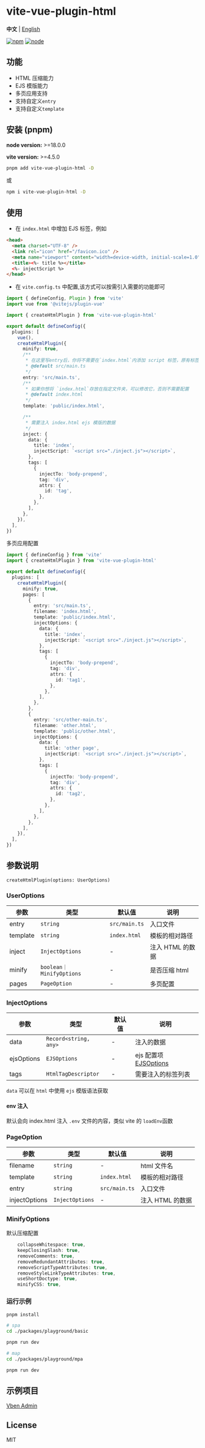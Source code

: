 # vite-vue-plugin-html

**中文** | [English](./README.md)

[![npm][npm-img]][npm-url] [![node][node-img]][node-url]

## 功能

- HTML 压缩能力
- EJS 模版能力
- 多页应用支持
- 支持自定义`entry`
- 支持自定义`template`

## 安装 (pnpm)

**node version:** >=18.0.0

**vite version:** >=4.5.0

```bash
pnpm add vite-vue-plugin-html -D
```

或

```bash
npm i vite-vue-plugin-html -D
```

## 使用

- 在 `index.html` 中增加 EJS 标签，例如

```html
<head>
  <meta charset="UTF-8" />
  <link rel="icon" href="/favicon.ico" />
  <meta name="viewport" content="width=device-width, initial-scale=1.0" />
  <title><%- title %></title>
  <%- injectScript %>
</head>
```

- 在 `vite.config.ts` 中配置,该方式可以按需引入需要的功能即可

```ts
import { defineConfig, Plugin } from 'vite'
import vue from '@vitejs/plugin-vue'

import { createHtmlPlugin } from 'vite-vue-plugin-html'

export default defineConfig({
  plugins: [
    vue(),
    createHtmlPlugin({
      minify: true,
      /**
       * 在这里写entry后，你将不需要在`index.html`内添加 script 标签，原有标签需要删除
       * @default src/main.ts
       */
      entry: 'src/main.ts',
      /**
       * 如果你想将 `index.html`存放在指定文件夹，可以修改它，否则不需要配置
       * @default index.html
       */
      template: 'public/index.html',

      /**
       * 需要注入 index.html ejs 模版的数据
       */
      inject: {
        data: {
          title: 'index',
          injectScript: `<script src="./inject.js"></script>`,
        },
        tags: [
          {
            injectTo: 'body-prepend',
            tag: 'div',
            attrs: {
              id: 'tag',
            },
          },
        ],
      },
    }),
  ],
})
```

多页应用配置

```ts
import { defineConfig } from 'vite'
import { createHtmlPlugin } from 'vite-vue-plugin-html'

export default defineConfig({
  plugins: [
    createHtmlPlugin({
      minify: true,
      pages: [
        {
          entry: 'src/main.ts',
          filename: 'index.html',
          template: 'public/index.html',
          injectOptions: {
            data: {
              title: 'index',
              injectScript: `<script src="./inject.js"></script>`,
            },
            tags: [
              {
                injectTo: 'body-prepend',
                tag: 'div',
                attrs: {
                  id: 'tag1',
                },
              },
            ],
          },
        },
        {
          entry: 'src/other-main.ts',
          filename: 'other.html',
          template: 'public/other.html',
          injectOptions: {
            data: {
              title: 'other page',
              injectScript: `<script src="./inject.js"></script>`,
            },
            tags: [
              {
                injectTo: 'body-prepend',
                tag: 'div',
                attrs: {
                  id: 'tag2',
                },
              },
            ],
          },
        },
      ],
    }),
  ],
})
```

## 参数说明

`createHtmlPlugin(options: UserOptions)`

### UserOptions

| 参数     | 类型                     | 默认值        | 说明             |
| -------- | ------------------------ | ------------- | ---------------- |
| entry    | `string`                 | `src/main.ts` | 入口文件         |
| template | `string`                 | `index.html`  | 模板的相对路径   |
| inject   | `InjectOptions`          | -             | 注入 HTML 的数据 |
| minify   | `boolean｜MinifyOptions` | -             | 是否压缩 html    |
| pages    | `PageOption`             | -             | 多页配置         |

### InjectOptions

| 参数       | 类型                  | 默认值 | 说明                                                       |
| ---------- | --------------------- | ------ | ---------------------------------------------------------- |
| data       | `Record<string, any>` | -      | 注入的数据                                                 |
| ejsOptions | `EJSOptions`          | -      | ejs 配置项[EJSOptions](https://github.com/mde/ejs#options) |
| tags       | `HtmlTagDescriptor`   | -      | 需要注入的标签列表                                         |

`data` 可以在 `html` 中使用 `ejs` 模版语法获取

#### env 注入

默认会向 index.html 注入 `.env` 文件的内容，类似 vite 的 `loadEnv`函数

### PageOption

| 参数          | 类型            | 默认值        | 说明             |
| ------------- | --------------- | ------------- | ---------------- |
| filename      | `string`        | -             | html 文件名      |
| template      | `string`        | `index.html`  | 模板的相对路径   |
| entry         | `string`        | `src/main.ts` | 入口文件         |
| injectOptions | `InjectOptions` | -             | 注入 HTML 的数据 |

### MinifyOptions

默认压缩配置

```ts
    collapseWhitespace: true,
    keepClosingSlash: true,
    removeComments: true,
    removeRedundantAttributes: true,
    removeScriptTypeAttributes: true,
    removeStyleLinkTypeAttributes: true,
    useShortDoctype: true,
    minifyCSS: true,
```

### 运行示例

```bash
pnpm install

# spa
cd ./packages/playground/basic

pnpm run dev

# map
cd ./packages/playground/mpa

pnpm run dev

```

## 示例项目

[Vben Admin](https://github.com/anncwb/vue-vben-admin)

## License

MIT

[npm-img]: https://img.shields.io/npm/v/vite-plugin-html.svg
[npm-url]: https://npmjs.com/package/vite-plugin-html
[node-img]: https://img.shields.io/node/v/vite-plugin-html.svg
[node-url]: https://nodejs.org/en/about/releases/
